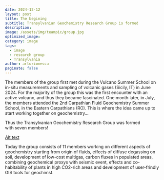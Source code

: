 ```yaml
---
date: 2024-12-12
layout: post
title: The begining
subtitle: Transylvanian Geochemistry Research Group is formed
description:
image: /assets/img/teampic/group.jpg
optimized_image:
category: image
tags:
  - image
  - research group
  - Transylvania
author: arturionescu
paginate: false
---
```


The members of the group first met during the Vulcano Summer School on in-situ measurements and sampling of volcanic gases (Sicily, IT) in June 2024. For the majority of the group this was the first encounter with an active volcano, and thus they became fascinated. One month later, in July, the members attended the 2nd Carpathian Fluid Geochemistry Summer School, in the Eastern Carpathians (RO). This is where the idea came up to start working together on geochemistry... 

Thus the Transylvanian Geochemistry Research Group was formed with seven members!

[Alt text](/assets/img/teampic/logo.jpg "First group picture of the newlly formed research group")

Today the group consists of 11 members working on different aspects of geochemistry starting from origin of fluids, effects of diffuse degassing on soil, development of low-cost multigas, carbon fluxes in populated areas, combining geochemical proxys with seismic event, effects and co-habitability of plants in high CO2-rich areas and development of user-frindly GIS tools for geochimst.  